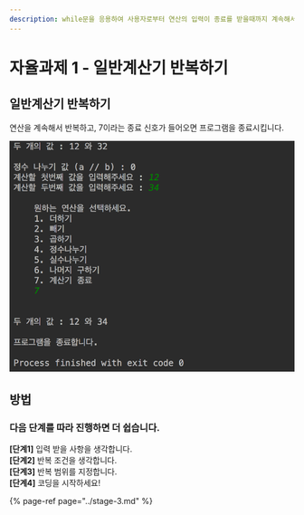 ```yaml
---
description: while문을 응용하여 사용자로부터 연산의 입력이 종료를 받을때까지 계속해서 프로그램이 실행되도록 만듭니다.
---
```


# 자율과제 1 - 일반계산기 반복하기

## 일반계산기 반복하기

연산을 계속해서 반복하고, 7이라는 종료 신호가 들어오면 프로그램을 종료시킵니다.

![&#xC885;&#xB8CC;&#xB418;&#xB294; &#xBAA8;&#xC2B5;&#xC758; &#xACC4;&#xC0B0;&#xAE30;](../../.gitbook/assets/image%20%2816%29.png)

## 방법  

### **다음** **단계를** **따라** **진행하면** **더** **쉽습니다.** <a id="undefined-3"></a>

**\[단계1\]** 입력 받을 사항을 생각합니다.  
**\[단계2\]** 반복 조건을 생각합니다.  
**\[단계3\]** 반복 범위를 지정합니다.   
**\[단계4\]** 코딩을 시작하세요!

{% page-ref page="../stage-3.md" %}


